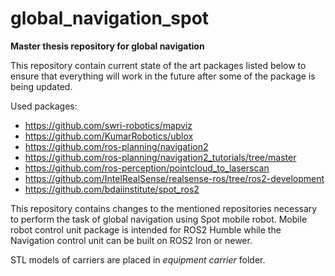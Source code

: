 # global_navigation_spot
**Master thesis repository for global navigation**

This repository contain current state of the art packages listed below to ensure that everything will work in the future after some of the package is being updated.

Used packages:
- https://github.com/swri-robotics/mapviz
- https://github.com/KumarRobotics/ublox
- https://github.com/ros-planning/navigation2
- https://github.com/ros-planning/navigation2_tutorials/tree/master
- https://github.com/ros-perception/pointcloud_to_laserscan
- https://github.com/IntelRealSense/realsense-ros/tree/ros2-development
- https://github.com/bdaiinstitute/spot_ros2

This repository contains changes to the mentioned repositories necessary to perform the task of global navigation using Spot mobile robot. 
Mobile robot control unit package is intended for ROS2 Humble while the Navigation control unit can be built on ROS2 Iron or newer.

STL models of carriers are placed in _equipment carrier_ folder.
